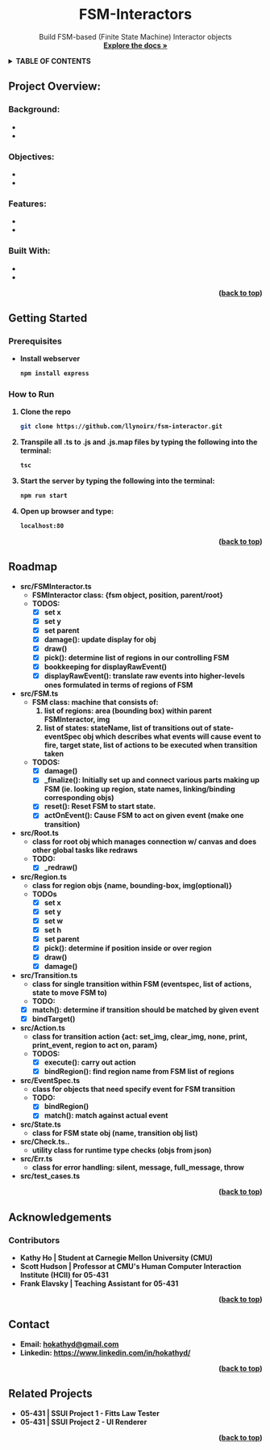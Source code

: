 
<a id="readme-top"></a>

<!-- PROJECT SHIELDS -->
<!-- ![Contributors][contributors-shield]][contributors-url]-->
<!--[![Forks][forks-shield]][forks-url]-->
<!--[![Stargazers][stars-shield]][stars-url]-->
<!-- [![Issues][issues-shield]][issues-url]-->
<!--[![MIT License][license-shield]][license-url]-->
<!--[![LinkedIn][linkedin-shield]][linkedin-url]-->

<!-- HEADER -->
<br />
  <h1 align="center">FSM-Interactors</h1>
  <p align="center">Build FSM-based (Finite State Machine) Interactor objects
    <br />
    <a href="https://github.com/llynoirx/fsm-interactor"><strong>Explore the docs »</strong></a>
   </p>
</div>

<!-- TABLE OF CONTENTS -->

<details>
  <summary><strong>TABLE OF CONTENTS<strong/></summary>
  <ol>
    <li>
      <a href="#project-overview">Project Overview</a>
      <ul>
        <li><a href="#background">Background</a></li>
        <li><a href="#objectives">Objectives</a></li>
        <li><a href="#features">Features</a></li>
        <li><a href="#built-with">Built With</a></li>
      </ul>
    </li>
    <li>
      <a href="#getting-started">Getting Started</a>
      <ul>
        <li><a href="#prerequisites">Prerequisites</a></li>
        <li><a href="#how-to-run">How to Run</a></li>
      </ul>
    </li>
    <li><a href="#roadmap">Roadmap</a></li>
    <li><a href="#acknowledgements">Acknowledgements</a></li>
     <ul>
        <li><a href="#contributors">Contributors</a></li>
      </ul>
     <li><a href="#contact">Contact</a></li>
    <li><a href="#related-projects">Related Projects</a></li>
  </ol>
</details>

<!-- PROJECT OVERVIEW -->
## Project Overview:
<!-- [![Product Name Gif][product-screenshot]](https://example.com) -->

### Background:
*
*


### Objectives:
*
*

### Features:
*
*

### Built With:
*
*

<p align="right">(<a href="#readme-top">back to top</a>)</p>



<!-- GETTING STARTED -->
## Getting Started

### Prerequisites
* Install webserver
  ```sh
  npm install express
  ```

### How to Run
1. Clone the repo
   ```sh
   git clone https://github.com/llynoirx/fsm-interactor.git
   ```
3. Transpile all .ts to .js and .js.map files by typing the following into the terminal:
   ```sh
   tsc
   ```
4. Start the server by typing the following into the terminal:
   ```sh
   npm run start
   ```
5. Open up browser and type:
   ```sh
   localhost:80
   ```
<p align="right">(<a href="#readme-top">back to top</a>)</p>


<!-- ROADMAP -->
## Roadmap
* src/FSMInteractor.ts
  - FSMInteractor class: {fsm object, position, parent/root}
  - TODOS:
    - [x] set x
    - [x] set y
    - [x] set parent
    - [x] damage(): update display for obj
    - [x] draw()
    - [x] pick(): determine list of regions in our controlling FSM
    - [x] bookkeeping for displayRawEvent()
    - [x] displayRawEvent():  translate raw events into higher-levels ones formulated in terms of regions of FSM 
* src/FSM.ts
  - FSM class: machine that consists of:
    1. list of regions: area (bounding box) within parent FSMInteractor, img
    2. list of states: stateName, list of transitions out of state- eventSpec obj which describes what events will cause event to fire, target state, list of actions to be executed when transition taken
  - TODOS: 
    - [x] damage()
    - [x] _finalize(): Initially set up and connect various parts making up FSM (ie. looking up region, state names, linking/binding corresponding objs)
    - [x] reset(): Reset FSM to start state. 
    - [x] actOnEvent(): Cause FSM to act on given event (make one transition)
* src/Root.ts
    - class for root obj which manages connection w/ canvas and does other global tasks like redraws
    - TODO: 
      - [x] _redraw()
* src/Region.ts
  - class for region objs {name, bounding-box, img(optional)}
  - TODOs
    - [x] set x
    - [x] set y
    - [x] set w
    - [x] set h
    - [x] set parent
    - [x] pick(): determine if position inside or over region
    - [x] draw()  
    - [x] damage() 
* src/Transition.ts
    - class for single transition within FSM (eventspec, list of actions, state to move FSM to)
    - TODO: 
    - [x] match(): determine if transition should be matched by given event
    - [x] bindTarget() 
* src/Action.ts
  - class for transition action {act: set_img, clear_img, none, print, print_event, region to act on, param}
  - TODOS:
    - [x] execute(): carry out action
    - [x] bindRegion(): find region name from FSM list of regions 
* src/EventSpec.ts
  - class for objects that need specify event for FSM transition  
  - TODO: 
    - [x] bindRegion()
    - [x] match(): match against actual event
* src/State.ts
    - class for FSM state obj (name, transition obj list)
* src/Check.ts..
  - utility class for runtime type checks (objs from json)
* src/Err.ts
  - class for error handling: silent, message, full_message, throw
* src/test_cases.ts



<!-- See the [open issues](https://github.com/othneildrew/Best-README-Template/issues) for a full list of proposed features (and known issues). -->

<p align="right">(<a href="#readme-top">back to top</a>)</p>


## Acknowledgements

### Contributors
* Kathy Ho | Student at Carnegie Mellon University (CMU)
* Scott Hudson | Professor at CMU's Human Computer Interaction Institute (HCII) for 05-431
* Frank Elavsky | Teaching Assistant for 05-431

<p align="right">(<a href="#readme-top">back to top</a>)</p>

## Contact
* Email: hokathyd@gmail.com
* Linkedin: https://www.linkedin.com/in/hokathyd/

<p align="right">(<a href="#readme-top">back to top</a>)</p>

## Related Projects 
* 05-431 | SSUI Project 1 - Fitts Law Tester
* 05-431 | SSUI Project 2 - UI Renderer

<p align="right">(<a href="#readme-top">back to top</a>)</p>

<!-- MARKDOWN LINKS & IMAGES -->
<!-- https://www.markdownguide.org/basic-syntax/#reference-style-links -->
[contributors-shield]: https://img.shields.io/github/contributors/othneildrew/Best-README-Template.svg?style=for-the-badge
[contributors-url]: https://github.com/othneildrew/Best-README-Template/graphs/contributors
[forks-shield]: https://img.shields.io/github/forks/othneildrew/Best-README-Template.svg?style=for-the-badge
[forks-url]: https://github.com/othneildrew/Best-README-Template/network/members
[stars-shield]: https://img.shields.io/github/stars/othneildrew/Best-README-Template.svg?style=for-the-badge
[stars-url]: https://github.com/othneildrew/Best-README-Template/stargazers
[issues-shield]: https://img.shields.io/github/issues/othneildrew/Best-README-Template.svg?style=for-the-badge
[issues-url]: https://github.com/othneildrew/Best-README-Template/issues
[license-shield]: https://img.shields.io/github/license/othneildrew/Best-README-Template.svg?style=for-the-badge
[license-url]: https://github.com/othneildrew/Best-README-Template/blob/master/LICENSE.txt
[linkedin-shield]: https://img.shields.io/badge/-LinkedIn-black.svg?style=for-the-badge&logo=linkedin&colorB=555
[linkedin-url]: https://linkedin.com/in/othneildrew
[product-screenshot]: images/screenshot.png
[Next.js]: https://img.shields.io/badge/next.js-000000?style=for-the-badge&logo=nextdotjs&logoColor=white
[Next-url]: https://nextjs.org/
[React.js]: https://img.shields.io/badge/React-20232A?style=for-the-badge&logo=react&logoColor=61DAFB
[React-url]: https://reactjs.org/
[Vue.js]: https://img.shields.io/badge/Vue.js-35495E?style=for-the-badge&logo=vuedotjs&logoColor=4FC08D
[Vue-url]: https://vuejs.org/
[Angular.io]: https://img.shields.io/badge/Angular-DD0031?style=for-the-badge&logo=angular&logoColor=white
[Angular-url]: https://angular.io/
[Svelte.dev]: https://img.shields.io/badge/Svelte-4A4A55?style=for-the-badge&logo=svelte&logoColor=FF3E00
[Svelte-url]: https://svelte.dev/
[Laravel.com]: https://img.shields.io/badge/Laravel-FF2D20?style=for-the-badge&logo=laravel&logoColor=white
[Laravel-url]: https://laravel.com
[Bootstrap.com]: https://img.shields.io/badge/Bootstrap-563D7C?style=for-the-badge&logo=bootstrap&logoColor=white
[Bootstrap-url]: https://getbootstrap.com
[JQuery.com]: https://img.shields.io/badge/jQuery-0769AD?style=for-the-badge&logo=jquery&logoColor=white
[JQuery-url]: https://jquery.com 

